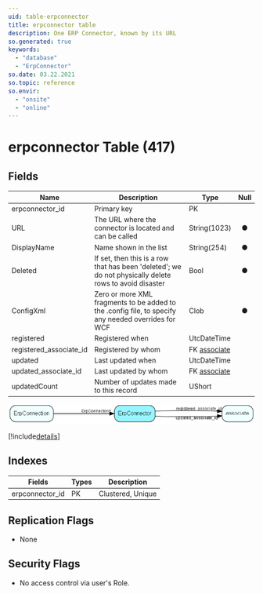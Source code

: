 ```yaml
---
uid: table-erpconnector
title: erpconnector table
description: One ERP Connector, known by its URL
so.generated: true
keywords:
  - "database"
  - "ErpConnector"
so.date: 03.22.2021
so.topic: reference
so.envir:
  - "onsite"
  - "online"
---
```


# erpconnector Table (417)

## Fields

| Name | Description | Type | Null |
|------|-------------|------|:----:|
|erpconnector\_id|Primary key|PK| |
|URL|The URL where the connector is located and can be called|String(1023)|&#x25CF;|
|DisplayName|Name shown in the list|String(254)|&#x25CF;|
|Deleted|If set, then this is a row that has been &apos;deleted&apos;; we do not physically delete rows to avoid disaster|Bool|&#x25CF;|
|ConfigXml|Zero or more XML fragments to be added to the .config file, to specify any needed overrides for WCF|Clob|&#x25CF;|
|registered|Registered when|UtcDateTime| |
|registered\_associate\_id|Registered by whom|FK [associate](associate.md)| |
|updated|Last updated when|UtcDateTime| |
|updated\_associate\_id|Last updated by whom|FK [associate](associate.md)| |
|updatedCount|Number of updates made to this record|UShort| |


![ErpConnector table relationship diagram](./media/ErpConnector.png)

[!include[details](./includes/ErpConnector.md)]

## Indexes

| Fields | Types | Description |
|--------|-------|-------------|
|erpconnector\_id |PK |Clustered, Unique |

## Replication Flags

* None

## Security Flags

* No access control via user's Role.

